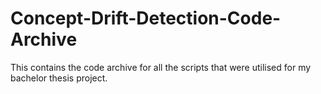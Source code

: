 # Concept-Drift-Detection-Code-Archive
This contains the code archive for all the scripts that were utilised for my bachelor thesis project.
